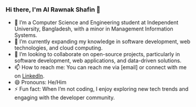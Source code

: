 ### Hi there, I'm Al Rawnak Shafin 👋

- 👀 I’m a Computer Science and Engineering student at Independent University, Bangladesh, with a minor in Management Information Systems.
- 🌱 I’m currently expanding my knowledge in software development, web technologies, and cloud computing.
- 💞️ I’m looking to collaborate on open-source projects, particularly in software development, web applications, and data-driven solutions.
- 📫 How to reach me: You can reach me via [email] or connect with me on [LinkedIn]([your-linkedin-profile](https://www.linkedin.com/in/alrawnakshafin/)).
- 😄 Pronouns: He/Him
- ⚡ Fun fact: When I’m not coding, I enjoy exploring new tech trends and engaging with the developer community.

<!---
Shafin543/Shafin543 is a ✨ special ✨ repository because its `README.md` (this file) appears on your GitHub profile.
You can click the Preview link to take a look at your changes.
--->
